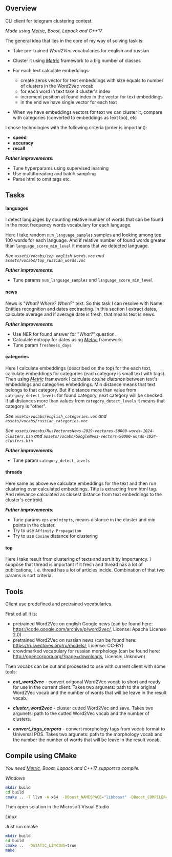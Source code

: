 ## Overview

CLI client for telegram clustering contest. 

*Made using [Metric](https://github.com/panda-official/metric), Boost, Lapack and C++17.*

The general idea that lies in the core of my way of solving task is:

- Take pre-trained *Word2Vec* vocabularies for english and russian
- Cluster it using [*Metric*](https://github.com/panda-official/metric) framework to a big number of classes 
- For each text calculate embeddings: 

  - create zeros vector for text embeddings with size equals to number of clusters in the *Word2Vec* vocab
  - for each word in text take it cluster's index
  - increment position at found index in the vector for text embeddings
  - in the end we have single vector for each text
- When we have embeddings vectors for text we can cluster it, compare with categories (converted to embeddings as text too), etc

I chose technologies with the following criteria (order is important):
- **speed**
- **accuracy**
- **recall**

***Futher improvements:***
- Tune hyperparams using supervised learning
- Use multithreading and batch sampling
- Parse html to omit tags etc.

## Tasks

#### **languages**

I detect languages by counting relative number of words that can be found in the most frequency 
words vocabulary for each language. 

Here I take random `num_language_samples` samples and looking among top 100 words for each language. 
And if relative number of found words greater than `language_score_min_level` it means that we detected language.

*See `assets/vocabs/top_english_words.voc` and `assets/vocabs/top_russian_words.voc`*

***Futher improvements:***
- Tune params `num_language_samples` and `language_score_min_level`

#### **news**

News is "*What? Where? When?*" text. So this task I can resolve with Name Entities recognition and dates exctracting. 
In this section I extract dates, calculate average and if average date is fresh, that means text is news. 


***Futher improvements:***
- Use NER for found answer for "*What?*" question.
- Calculate entropy for dates using [*Metric*](https://github.com/panda-official/metric) framework.
- Tune param `freshness_days`


#### **categories**

Here I calculate embeddings (described on the top) for the each text, 
calculate embeddings for categories (each category is small text with tags). 
Then using [*Metric*](https://github.com/panda-official/metric) framework I calculate *cosine distance* between text's embeddings and categories embeddings. 
Min distance means that text belongs to that category. 
But if distance more than value from `category_detect_levels` for found category, next category will be checked. 
If all distances more than values from `category_detect_levels` it means that category is "other".

*See `assets/vocabs/english_categories.voc` and `assets/vocabs/russian_categories.voc`*

*See `assets/vocabs/RusVectoresNews-2019-vectores-50000-words-1024-clusters.bin` and 
`assets/vocabs/GoogleNews-vectors-50000-words-1024-clusters.bin`*

***Futher improvements:***
- Tune param `category_detect_levels`


#### **threads**

Here same as above we calculate embeddings for the text and then run clustering over calculated embeddings. 
Title is extracting from html tag. And relevance calculated as closest distance from text embeddings to the cluster's centroid.

***Futher improvements:***
- Tune params `eps` and `minpts`, means distance in the cluster and min points in the cluster. 
- Try to use `Affinity Propagation`
- Try to use `Cosine` distance for clustering


#### **top** 

Here I take result from clustering of texts and sort it by importantcy. 
I suppose that thread is important if it fresh and thread has a lot of publications, i. e. 
thread has a lot of articles incide. Combination of that two params is sort criteria. 

## Tools

Client use predefined and pretrained vocabularies. 

First od all it is: 
- pretrained Word2Vec on english Google news (can be found here: https://code.google.com/archive/p/word2vec/, License: Apache License 2.0)
- pretrained Word2Vec on russian news (can be found here: https://rusvectores.org/ru/models/, License: CC-BY)
- crowdmarked vocabulary for russian morphology (can be found here: http://opencorpora.org/?page=downloads, License: Unknown)

Then vocabs can be cut and processed to use with current client with some tools: 

- ***cut_word2vec*** - convert origonal Word2Vec vocab to short and ready for use in the current client. Takes two argunets: path to the original Word2Vec vocab and the number of words that will be leave in the result vocab.

- ***cluster_word2vec*** - cluster cutted Word2Vec and save. Takes two argunets: path to the cutted Word2Vec vocab and the number of clusters.

- ***convert_tags_corpora*** - convert morphology tags from vocab format to Universal POS. Takes two argunets: path to the morphology vocab and the number the number of words that will be leave in the result vocab. 



## Compile using CMake

*You need [Metric](https://github.com/panda-official/metric), Boost, Lapack and C++17 support to compile.*

_Windows_

```bash
mkdir build
cd build
cmake .. -T llvm -A x64  -DBoost_NAMESPACE="libboost" -DBoost_COMPILER="-vc141"  -DSTATIC_LINKING=false
```
Then open solution in the Microsoft Visual Studio

_Linux_

Just run cmake
```bash
mkdir build
cd build
cmake ..  -DSTATIC_LINKING=true
make
```